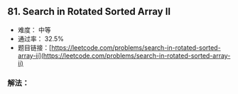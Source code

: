 ## 81. Search in Rotated Sorted Array II


- 难度： 中等
- 通过率： 32.5%
- 题目链接：[https://leetcode.com/problems/search-in-rotated-sorted-array-ii](https://leetcode.com/problems/search-in-rotated-sorted-array-ii)



### 解法：
